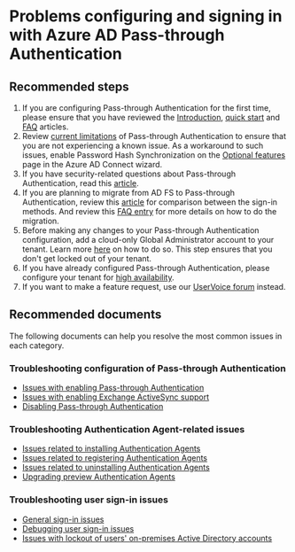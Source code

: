 <properties
  pageTitle="Problems configuring and signing in with Azure AD Pass-through Authentication"
  description="Problems configuring and signing in with Azure AD Pass-through Authentication"
  service="microsoft.aad"
  resource="Microsoft_AAD_IAM"
  authors="billmath"
  ms.author="billmath"
  displayOrder=""
  selfHelpType="generic"
  supportTopicIds="32596862,32629769"
  resourceTags="aadconnect,aadconnect_pass_through_authentication,managed_authentication"
  productPesIds="16579,16666"
  cloudEnvironments="public"
  articleId="5e0305b5-a7a4-43d7-bd00-aa3bf679ca91"
/>

# Problems configuring and signing in with Azure AD Pass-through Authentication

## **Recommended steps**

1. If you are configuring Pass-through Authentication for the first time, please ensure that you have reviewed the [Introduction](https://docs.microsoft.com/azure/active-directory/connect/active-directory-aadconnect-pass-through-authentication), [quick start](https://docs.microsoft.com/azure/active-directory/connect/active-directory-aadconnect-pass-through-authentication-quick-start) and [FAQ](https://docs.microsoft.com/azure/active-directory/connect/active-directory-aadconnect-pass-through-authentication-faq) articles.
2. Review [current limitations](https://docs.microsoft.com/azure/active-directory/connect/active-directory-aadconnect-pass-through-authentication-current-limitations) of Pass-through Authentication to ensure that you are not experiencing a known issue. As a workaround to such issues, enable Password Hash Synchronization on the [Optional features](https://docs.microsoft.com/azure/active-directory/connect/active-directory-aadconnect-get-started-custom#optional-features) page in the Azure AD Connect wizard.
3. If you have security-related questions about Pass-through Authentication, read this [article](https://docs.microsoft.com/azure/active-directory/connect/active-directory-aadconnect-pass-through-authentication-security-deep-dive).
4. If you are planning to migrate from AD FS to Pass-through Authentication, review this [article](https://docs.microsoft.com/azure/active-directory/connect/active-directory-aadconnect-user-signin) for comparison between the sign-in methods. And review this [FAQ entry](https://docs.microsoft.com/azure/active-directory/connect/active-directory-aadconnect-pass-through-authentication-faq#i-already-use-ad-fs-to-sign-in-to-azure-ad-how-do-i-switch-it-to-pass-through-authentication) for more details on how to do the migration.
5. Before making any changes to your Pass-through Authentication configuration, add a cloud-only Global Administrator account to your tenant. Learn more [here](https://docs.microsoft.com/azure/active-directory/add-users-azure-active-directory) on how to do so. This step ensures that you don't get locked out of your tenant.
6. If you have already configured Pass-through Authentication, please configure your tenant for [high availability](https://docs.microsoft.com/azure/active-directory/connect/active-directory-aadconnect-pass-through-authentication-quick-start#step-5-ensure-high-availability).
7. If you want to make a feature request, use our [UserVoice forum](https://feedback.azure.com/forums/169401-azure-active-directory/category/160611-directory-synchronization-aad-connect) instead.

## **Recommended documents**

The following documents can help you resolve the most common issues in each category.

### Troubleshooting configuration of Pass-through Authentication

  * [Issues with enabling Pass-through Authentication](https://docs.microsoft.com/azure/active-directory/connect/active-directory-aadconnect-troubleshoot-pass-through-authentication#issues-with-enabling-the-feature)
  * [Issues with enabling Exchange ActiveSync support](https://docs.microsoft.com/azure/active-directory/connect/active-directory-aadconnect-troubleshoot-pass-through-authentication#exchange-activesync-configuration-issues)
  * [Disabling Pass-through Authentication](https://docs.microsoft.com/azure/active-directory/connect/active-directory-aadconnect-pass-through-authentication-faq#how-can-i-disable-pass-through-authentication)

### Troubleshooting Authentication Agent-related issues

  * [Issues related to installing Authentication Agents](https://docs.microsoft.com/azure/active-directory/connect/active-directory-aadconnect-troubleshoot-pass-through-authentication#authentication-agent-installation-issues)
  * [Issues related to registering Authentication Agents](https://docs.microsoft.com/azure/active-directory/connect/active-directory-aadconnect-troubleshoot-pass-through-authentication#authentication-agent-registration-issues)
  * [Issues related to uninstalling Authentication Agents](https://docs.microsoft.com/azure/active-directory/connect/active-directory-aadconnect-troubleshoot-pass-through-authentication#authentication-agent-uninstallation-issues)
  * [Upgrading preview Authentication Agents](https://docs.microsoft.com/azure/active-directory/connect/active-directory-aadconnect-pass-through-authentication-upgrade-preview-authentication-agents)

### Troubleshooting user sign-in issues

  * [General sign-in issues](https://docs.microsoft.com/azure/active-directory/connect/active-directory-aadconnect-troubleshoot-pass-through-authentication#general-issues)
  * [Debugging user sign-in issues](https://docs.microsoft.com/azure/active-directory/connect/active-directory-aadconnect-troubleshoot-pass-through-authentication#collecting-pass-through-authentication-agent-logs)
  * [Issues with lockout of users' on-premises Active Directory accounts](https://docs.microsoft.com/azure/active-directory/connect/active-directory-aadconnect-pass-through-authentication-smart-lockout)
